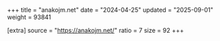 +++
title = "anakojm.net"
date = "2024-04-25"
updated = "2025-09-01"
weight = 93841

[extra]
source = "https://anakojm.net/"
ratio = 7
size = 92
+++
